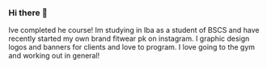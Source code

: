 ### Hi there 👋
Ive completed he course!
Im studying in Iba as a student of BSCS and have recently started my own brand fitwear pk on instagram. I graphic design logos and banners for clients and love to program.
I love going to the gym and working out in general!
<!--
**omarashrafkhan/omarashrafkhan** is a ✨ _special_ ✨ repository because its `README.md` (this file) appears on your GitHub profile.

Here are some ideas to get you started:

- 🔭 I’m currently working on ...
- 🌱 I’m currently learning ...
- 👯 I’m looking to collaborate on ...
- 🤔 I’m looking for help with ...
- 💬 Ask me about ...
- 📫 How to reach me: ...
- 😄 Pronouns: ...
- ⚡ Fun fact: ...
-->
